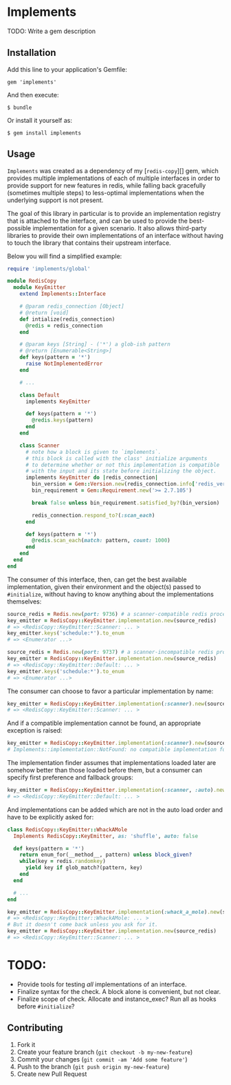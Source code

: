 # Implements

TODO: Write a gem description

## Installation

Add this line to your application's Gemfile:

    gem 'implements'

And then execute:

    $ bundle

Or install it yourself as:

    $ gem install implements

## Usage

`Implements` was created as a dependency of my [`redis-copy`][] gem, which
provides multiple implementations of each of multiple interfaces in order to
provide support for new features in redis, while falling back gracefully
(sometimes multiple steps) to less-optimal implementations when
the underlying support is not present.

[redis-copy]: https://github.com/yaauie/redis-copy

The goal of this library in particular is to provide an implementation
registry that is attached to the interface, and can be used to provide
the best-possible implementation for a given scenario. It also allows
third-party libraries to provide their own implementations of an interface
without having to touch the library that contains their upstream interface.

Below you will find a simplified example:

``` ruby
require 'implements/global'

module RedisCopy
  module KeyEmitter
    extend Implements::Interface

    # @param redis_connection [Object]
    # @return [void]
    def intialize(redis_connection)
      @redis = redis_connection
    end

    # @param keys [String] - ('*') a glob-ish pattern
    # @return [Enumerable<String>]
    def keys(pattern = '*')
      raise NotImplementedError
    end

    # ...

    class Default
      implements KeyEmitter

      def keys(pattern = '*')
        @redis.keys(pattern)
      end
    end

    class Scanner
      # note how a block is given to `implements`.
      # this block is called with the class' initialize arguments
      # to determine whether or not this implementation is compatible
      # with the input and its state before initializing the object.
      implements KeyEmitter do |redis_connection|
        bin_version = Gem::Version.new(redis_connection.info['redis_version'])
        bin_requirement = Gem::Requirement.new('>= 2.7.105')

        break false unless bin_requirement.satisfied_by?(bin_version)

        redis_connection.respond_to?(:scan_each)
      end

      def keys(pattern = '*')
        @redis.scan_each(match: pattern, count: 1000)
      end
    end
  end
end
```

The consumer of this interface, then, can get the best available implementation,
given their environment and the object(s) passed to `#initialize`, without
having to know anything about the implementations themselves:

``` ruby
source_redis = Redis.new(port: 9736) # a scanner-compatible redis process
key_emitter = RedisCopy::KeyEmitter.implementation.new(source_redis)
# => <RedisCopy::KeyEmitter::Scanner: ... >
key_emitter.keys('schedule:*').to_enum
# => <Enumerator ...>

source_redis = Redis.new(port: 9737) # a scanner-incompatible redis process
key_emitter = RedisCopy::KeyEmitter.implementation.new(source_redis)
# => <RedisCopy::KeyEmitter::Default: ... >
key_emitter.keys('schedule:*').to_enum
# => <Enumerator ...>
```

The consumer can choose to favor a particular implementation by name:

``` ruby
key_emitter = RedisCopy::KeyEmitter.implementation(:scanner).new(source_redis)
# => <RedisCopy::KeyEmitter::Scanner: ... >
```

And if a compatible implementation cannot be found, an appropriate exception
is raised:

``` ruby
key_emitter = RedisCopy::KeyEmitter.implementation(:scanner).new(source_redis)
# Implements::implementation::NotFound: no compatible implementation for RedisCopy::KeyEmitter>
```

The implementation finder assumes that implementations loaded later are
somehow better than those loaded before them, but a consumer can specify
first preference and fallback groups:

``` ruby
key_emitter = RedisCopy::KeyEmitter.implementation(:scanner, :auto).new(source_redis)
# => <RedisCopy::KeyEmitter::Default: ... >
```

And implementations can be added which are not in the auto load order and have
to be explicitly asked for:

``` ruby
class RedisCopy::KeyEmitter::WhackAMole
  Implements RedisCopy::KeyEmitter, as: 'shuffle', auto: false

  def keys(pattern = '*')
    return enum_for(__method__, pattern) unless block_given?
    while(key = redis.randomkey)
      yield key if glob_match?(pattern, key)
    end
  end

  # ...
end
```

``` ruby
key_emitter = RedisCopy::KeyEmitter.implementation(:whack_a_mole).new(source_redis)
# => <RedisCopy::KeyEmitter::WhackAMole: ... >
# But it doesn't come back unless you ask for it.
key_emitter = RedisCopy::KeyEmitter.implementation.new(source_redis)
# => <RedisCopy::KeyEmitter::Scanner: ... >
```

# TODO:

 - Provide tools for testing *all* implementations of an interface.
 - Finalize syntax for the check. A block alone is convenient, but not clear.
 - Finalize scope of check. Allocate and instance_exec? Run all as hooks before `#initialize`?

## Contributing

1. Fork it
2. Create your feature branch (`git checkout -b my-new-feature`)
3. Commit your changes (`git commit -am 'Add some feature'`)
4. Push to the branch (`git push origin my-new-feature`)
5. Create new Pull Request
